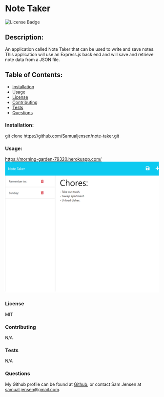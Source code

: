 # Note Taker 
![License Badge](https://shields.io/badge/license-MIT-green)
## Description:
An application called Note Taker that can be used to write and save notes. This application will use an Express.js back end and will save and retrieve note data from a JSON file.
## Table of Contents:
* [Installation](#installation)
* [Usage](#usage)
* [License](#license)
* [Contributing](#contributing)
* [Tests](#tests)
* [Questions](#questions)
### Installation:
git clone https://github.com/Samualjensen/note-taker.git
### Usage:
https://morning-garden-79320.herokuapp.com/
![Alt text](public/assets/images/note_taker_screenshot.png)
### License
MIT
### Contributing
N/A
### Tests
N/A
### Questions
My Github profile can be found at [Github](https://github.com/Samualjensen), or contact Sam Jensen at samual.jensen@gmail.com.
